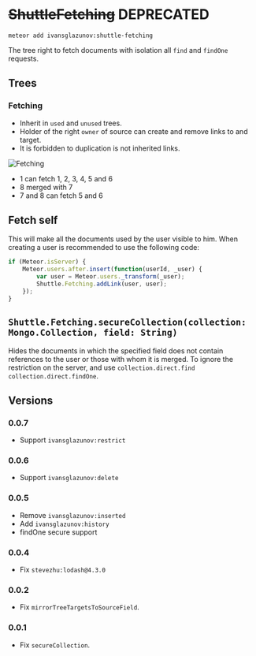 # ~~ShuttleFetching~~ DEPRECATED

```
meteor add ivansglazunov:shuttle-fetching
```

The tree right to fetch documents with isolation all `find` and `findOne` requests.

## Trees

### Fetching

* Inherit in `used` and `unused` trees.
* Holder of the right `owner` of source can create and remove links to and target.
* It is forbidden to duplication is not inherited links.

![Fetching](http://ivansglazunov.github.io/meteor-shuttle-fetching/fetching.svg)

* 1 can fetch 1, 2, 3, 4, 5 and 6
* 8 merged with 7
* 7 and 8 can fetch 5 and 6

## Fetch self
This will make all the documents used by the user visible to him.
When creating a user is recommended to use the following code:

```js
if (Meteor.isServer) {
	Meteor.users.after.insert(function(userId, _user) {
		var user = Meteor.users._transform(_user);
		Shuttle.Fetching.addLink(user, user);
	});
}
```

## `Shuttle.Fetching.secureCollection(collection: Mongo.Collection, field: String)`
Hides the documents in which the specified field does not contain references to the user or those with whom it is merged.
To ignore the restriction on the server, and use `collection.direct.find` `collection.direct.findOne`.

## Versions

### 0.0.7
* Support `ivansglazunov:restrict`

### 0.0.6
* Support `ivansglazunov:delete`

### 0.0.5
* Remove `ivansglazunov:inserted`
* Add `ivansglazunov:history`
* findOne secure support

### 0.0.4
* Fix `stevezhu:lodash@4.3.0`

### 0.0.2
* Fix `mirrorTreeTargetsToSourceField`.

### 0.0.1
* Fix `secureCollection`.
